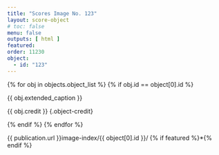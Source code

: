 ```yaml
---
title: "Scores Image No. 123"
layout: score-object
# toc: false
menu: false
outputs: [ html ]
featured: 
order: 11230
object:
  - id: "123"
---
```


{% for obj in objects.object_list %}
{% if obj.id == object[0].id %}

{{ obj.extended_caption }}

{{ obj.credit }} {.object-credit}

{% endif %}
{% endfor %}

<div class="object-credit object-url is-print-only">

{{ publication.url }}image-index/{{ object[0].id }}/ {% if featured %}*{% endif %}

</div>
